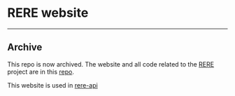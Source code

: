 # RERE website
------
## Archive 
This repo is now archived. The website and all code related to the [RERE](https://a1eaiactaest.github.io/projects/rere) project are in this [repo](https://github.com/a1eaiactaest/rere/).


This website is used in [rere-api](https://github.com/a1eaiactaest/rere-api)
